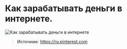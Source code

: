 # Как зарабатывать деньги в интернете.

![Как зарабатывать деньги в интернете](/images/Houseworks/Comunication/internet_many.jpg 'Как зарабатывать деньги в интернете')

> **Источник**: https://ru.pinterest.com
